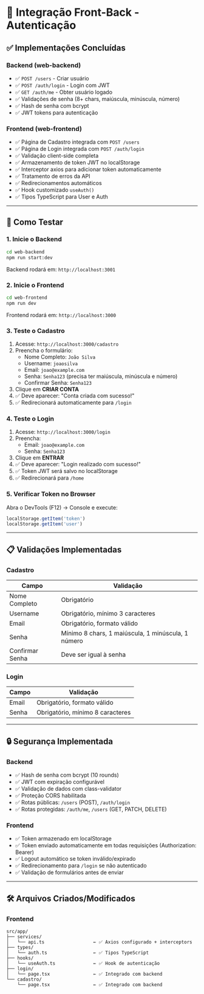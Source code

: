 # 🔐 Integração Front-Back - Autenticação

## ✅ Implementações Concluídas

### **Backend (web-backend)**
- ✅ `POST /users` - Criar usuário
- ✅ `POST /auth/login` - Login com JWT
- ✅ `GET /auth/me` - Obter usuário logado
- ✅ Validações de senha (8+ chars, maiúscula, minúscula, número)
- ✅ Hash de senha com bcrypt
- ✅ JWT tokens para autenticação

### **Frontend (web-frontend)**
- ✅ Página de Cadastro integrada com `POST /users`
- ✅ Página de Login integrada com `POST /auth/login`
- ✅ Validação client-side completa
- ✅ Armazenamento de token JWT no localStorage
- ✅ Interceptor axios para adicionar token automaticamente
- ✅ Tratamento de erros da API
- ✅ Redirecionamentos automáticos
- ✅ Hook customizado `useAuth()`
- ✅ Tipos TypeScript para User e Auth

---

## 🚀 Como Testar

### 1. **Inicie o Backend**
```bash
cd web-backend
npm run start:dev
```
Backend rodará em: `http://localhost:3001`

### 2. **Inicie o Frontend**
```bash
cd web-frontend
npm run dev
```
Frontend rodará em: `http://localhost:3000`

### 3. **Teste o Cadastro**
1. Acesse: `http://localhost:3000/cadastro`
2. Preencha o formulário:
   - Nome Completo: `João Silva`
   - Username: `joaosilva`
   - Email: `joao@example.com`
   - Senha: `Senha123` (precisa ter maiúscula, minúscula e número)
   - Confirmar Senha: `Senha123`
3. Clique em **CRIAR CONTA**
4. ✅ Deve aparecer: "Conta criada com sucesso!"
5. ✅ Redirecionará automaticamente para `/login`

### 4. **Teste o Login**
1. Acesse: `http://localhost:3000/login`
2. Preencha:
   - Email: `joao@example.com`
   - Senha: `Senha123`
3. Clique em **ENTRAR**
4. ✅ Deve aparecer: "Login realizado com sucesso!"
5. ✅ Token JWT será salvo no localStorage
6. ✅ Redirecionará para `/home`

### 5. **Verificar Token no Browser**
Abra o DevTools (F12) → Console e execute:
```javascript
localStorage.getItem('token')
localStorage.getItem('user')
```

---

## 📋 Validações Implementadas

### **Cadastro**
| Campo | Validação |
|-------|-----------|
| Nome Completo | Obrigatório |
| Username | Obrigatório, mínimo 3 caracteres |
| Email | Obrigatório, formato válido |
| Senha | Mínimo 8 chars, 1 maiúscula, 1 minúscula, 1 número |
| Confirmar Senha | Deve ser igual à senha |

### **Login**
| Campo | Validação |
|-------|-----------|
| Email | Obrigatório, formato válido |
| Senha | Obrigatório, mínimo 8 caracteres |

---

## 🔒 Segurança Implementada

### **Backend**
- ✅ Hash de senha com bcrypt (10 rounds)
- ✅ JWT com expiração configurável
- ✅ Validação de dados com class-validator
- ✅ Proteção CORS habilitada
- ✅ Rotas públicas: `/users` (POST), `/auth/login`
- ✅ Rotas protegidas: `/auth/me`, `/users` (GET, PATCH, DELETE)

### **Frontend**
- ✅ Token armazenado em localStorage
- ✅ Token enviado automaticamente em todas requisições (Authorization: Bearer)
- ✅ Logout automático se token inválido/expirado
- ✅ Redirecionamento para `/login` se não autenticado
- ✅ Validação de formulários antes de enviar

---

## 🛠️ Arquivos Criados/Modificados

### **Frontend**
```
src/app/
├── services/
│   └── api.ts                  ← ✅ Axios configurado + interceptors
├── types/
│   └── auth.ts                 ← ✅ Tipos TypeScript
├── hooks/
│   └── useAuth.ts              ← ✅ Hook de autenticação
├── login/
│   └── page.tsx                ← ✅ Integrado com backend
└── cadastro/
    └── page.tsx                ← ✅ Integrado com backend
```